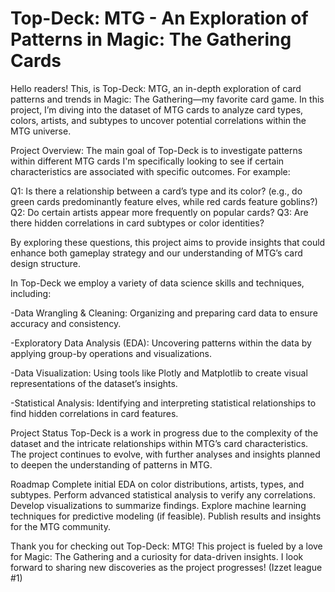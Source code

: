# Top-Deck: MTG - An Exploration of Patterns in Magic: The Gathering Cards
Hello readers! This, is Top-Deck: MTG, an in-depth exploration of card patterns and trends in Magic: The Gathering—my favorite card game.
In this project, I’m diving into the dataset of MTG cards to analyze card types, colors, artists, and subtypes to uncover potential correlations within the MTG universe.

Project Overview:
The main goal of Top-Deck is to investigate patterns within different MTG cards
I'm specifically looking to see if certain characteristics are associated with specific outcomes. For example:

Q1: Is there a relationship between a card’s type and its color? (e.g., do green cards predominantly feature elves, while red cards feature goblins?)
Q2: Do certain artists appear more frequently on popular cards?
Q3: Are there hidden correlations in card subtypes or color identities?

By exploring these questions, this project aims to provide insights that could enhance both gameplay strategy and our understanding of MTG’s card design structure.

In Top-Deck we employ a variety of data science skills and techniques, including:

-Data Wrangling & Cleaning: Organizing and preparing card data to ensure accuracy and consistency.

-Exploratory Data Analysis (EDA): Uncovering patterns within the data by applying group-by operations and visualizations.

-Data Visualization: Using tools like Plotly and Matplotlib to create visual representations of the dataset’s insights.

-Statistical Analysis: Identifying and interpreting statistical relationships to find hidden correlations in card features.


Project Status
Top-Deck is a work in progress due to the complexity of the dataset and the intricate relationships within MTG’s card characteristics. The project continues to evolve, with further analyses and insights planned to deepen the understanding of patterns in MTG.

Roadmap
Complete initial EDA on color distributions, artists, types, and subtypes.
Perform advanced statistical analysis to verify any correlations.
Develop visualizations to summarize findings.
Explore machine learning techniques for predictive modeling (if feasible).
Publish results and insights for the MTG community.


Thank you for checking out Top-Deck: MTG! This project is fueled by a love for Magic: The Gathering and a curiosity for data-driven insights. I look forward to sharing new discoveries as the project progresses! (Izzet league #1)

